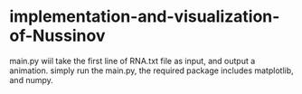 # implementation-and-visualization-of-Nussinov
main.py wiil take the first line of RNA.txt file as input, and output a animation.
simply run the main.py, the required package includes matplotlib, and numpy.
